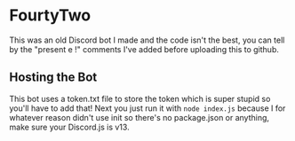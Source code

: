 # FourtyTwo

This was an old Discord bot I made and the code isn't the best, you can tell by the "present e !" comments I've added before uploading this to github.

## Hosting the Bot

This bot uses a token.txt file to store the token which is super stupid so you'll have to add that! Next you just run it with `node index.js` because I for whatever reason didn't use init so there's no package.json or anything, make sure your Discord.js is v13.
